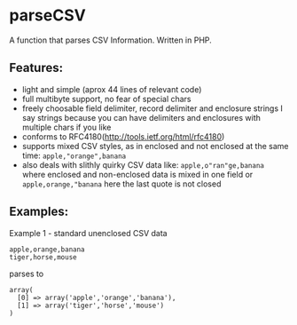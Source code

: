 parseCSV
=====

A function that parses CSV Information. Written in PHP.

Features:
------------------------------------------------------------------------
- light and simple  (aprox 44 lines of relevant code)
- full multibyte support, no fear of special chars
- freely choosable field delimiter, record delimiter and enclosure strings
  I say strings because you can have delimiters and enclosures with multiple chars if you like
- conforms to RFC4180(http://tools.ietf.org/html/rfc4180)
- supports mixed CSV styles, as in enclosed and not enclosed at the same time:
  `apple,"orange",banana`
- also deals with slithly quirky CSV data like: `apple,o"ran"ge,banana`
  where enclosed and non-enclosed data is mixed in one field or `apple,orange,"banana`
  here the last quote is not closed
  
Examples:
------------------------------------------------------------------------
Example 1 - standard unenclosed CSV data

    apple,orange,banana
    tiger,horse,mouse
    
parses to  

    array(
      [0] => array('apple','orange','banana'),
      [1] => array('tiger','horse','mouse')
    )

